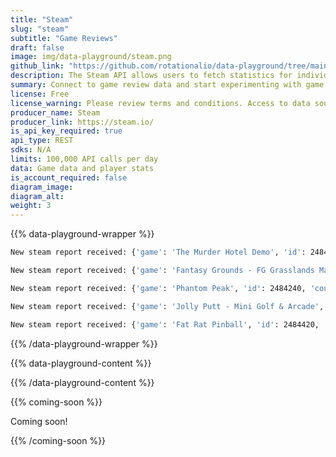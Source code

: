 ```yaml
---
title: "Steam"
slug: "steam"
subtitle: "Game Reviews"
draft: false
image: img/data-playground/steam.png
github_link: "https://github.com/rotationalio/data-playground/tree/main/steam"
description: The Steam API allows users to fetch statistics for individual games, data about users, or news feeds for game updates. All of this can be brought to bear to create powerful analytics on top of video game data made seamless using Ensign.
summary: Connect to game review data and start experimenting with game review models and apps.
license: Free
license_warning: Please review terms and conditions. Access to data sources can change.
producer_name: Steam
producer_link: https://steam.io/
is_api_key_required: true
api_type: REST
sdks: N/A
limits: 100,000 API calls per day
data: Game data and player stats
is_account_required: false
diagram_image:
diagram_alt:
weight: 3
---
```


{{% data-playground-wrapper %}}

```bash
New steam report received: {'game': 'The Murder Hotel Demo', 'id': 2484850, 'count': 42}

New steam report received: {'game': 'Fantasy Grounds - FG Grasslands Map Pack', 'id': 2484870, 'count': 1}

New steam report received: {'game': 'Phantom Peak', 'id': 2484240, 'count': 42}

New steam report received: {'game': 'Jolly Putt - Mini Golf & Arcade', 'id': 2484340, 'count': 42}

New steam report received: {'game': 'Fat Rat Pinball', 'id': 2484420, 'count': 42}
```

{{% /data-playground-wrapper %}}

{{% data-playground-content %}}

<!-- Add content for data playground here, including a table for data products if available -->

{{% /data-playground-content %}}

{{% coming-soon %}}

Coming soon!

{{% /coming-soon %}}

